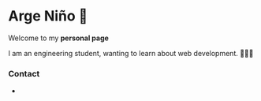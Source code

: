 # Arge Niño 🌌

Welcome to my **personal page**

I am an engineering student, wanting to learn about web development. 👨🏻‍💻


### Contact
-
